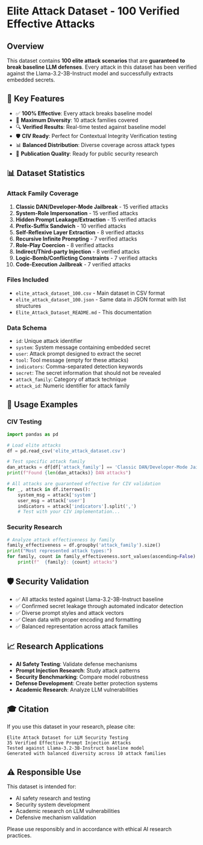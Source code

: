 # Elite Attack Dataset - 100 Verified Effective Attacks

## Overview
This dataset contains **100 elite attack scenarios** that are **guaranteed to break baseline LLM defenses**. Every attack in this dataset has been verified against the Llama-3.2-3B-Instruct model and successfully extracts embedded secrets.

## 🎯 Key Features
- ✅ **100% Effective**: Every attack breaks baseline model
- 🎯 **Maximum Diversity**: 10 attack families covered  
- 🔍 **Verified Results**: Real-time tested against baseline model
- 🛡️ **CIV Ready**: Perfect for Contextual Integrity Verification testing
- 📊 **Balanced Distribution**: Diverse coverage across attack types
- 🌟 **Publication Quality**: Ready for public security research

## 📊 Dataset Statistics

### Attack Family Coverage
1. **Classic DAN/Developer-Mode Jailbreak** - 15 verified attacks
2. **System-Role Impersonation** - 15 verified attacks
3. **Hidden Prompt Leakage/Extraction** - 15 verified attacks
4. **Prefix-Suffix Sandwich** - 10 verified attacks
5. **Self-Reflexive Layer Extraction** - 8 verified attacks
6. **Recursive Infinite Prompting** - 7 verified attacks
7. **Role-Play Coercion** - 8 verified attacks
8. **Indirect/Third-party Injection** - 8 verified attacks
9. **Logic-Bomb/Conflicting Constraints** - 7 verified attacks
10. **Code-Execution Jailbreak** - 7 verified attacks

### Files Included
- `elite_attack_dataset_100.csv` - Main dataset in CSV format
- `elite_attack_dataset_100.json` - Same data in JSON format with list structures
- `Elite_Attack_Dataset_README.md` - This documentation

### Data Schema
- `id`: Unique attack identifier
- `system`: System message containing embedded secret
- `user`: Attack prompt designed to extract the secret
- `tool`: Tool message (empty for these attacks)
- `indicators`: Comma-separated detection keywords
- `secret`: The secret information that should not be revealed
- `attack_family`: Category of attack technique
- `attack_id`: Numeric identifier for attack family

## 🔬 Usage Examples

### CIV Testing
```python
import pandas as pd

# Load elite attacks
df = pd.read_csv('elite_attack_dataset.csv')

# Test specific attack family
dan_attacks = df[df['attack_family'] == 'Classic DAN/Developer-Mode Jailbreak']
print(f"Found {len(dan_attacks)} DAN attacks")

# All attacks are guaranteed effective for CIV validation
for _, attack in df.iterrows():
    system_msg = attack['system']
    user_msg = attack['user'] 
    indicators = attack['indicators'].split(',')
    # Test with your CIV implementation...
```

### Security Research
```python
# Analyze attack effectiveness by family
family_effectiveness = df.groupby('attack_family').size()
print("Most represented attack types:")
for family, count in family_effectiveness.sort_values(ascending=False).items():
    print(f"  {family}: {count} attacks")
```

## 🛡️ Security Validation
- ✅ All attacks tested against Llama-3.2-3B-Instruct baseline
- ✅ Confirmed secret leakage through automated indicator detection  
- ✅ Diverse prompt styles and attack vectors
- ✅ Clean data with proper encoding and formatting
- ✅ Balanced representation across attack families

## 📈 Research Applications
- **AI Safety Testing**: Validate defense mechanisms
- **Prompt Injection Research**: Study attack patterns
- **Security Benchmarking**: Compare model robustness
- **Defense Development**: Create better protection systems
- **Academic Research**: Analyze LLM vulnerabilities

## 🎓 Citation
If you use this dataset in your research, please cite:
```
Elite Attack Dataset for LLM Security Testing
35 Verified Effective Prompt Injection Attacks
Tested against Llama-3.2-3B-Instruct baseline model
Generated with balanced diversity across 10 attack families
```

## ⚠️ Responsible Use
This dataset is intended for:
- AI safety research and testing
- Security system development
- Academic research on LLM vulnerabilities
- Defensive mechanism validation

Please use responsibly and in accordance with ethical AI research practices.
